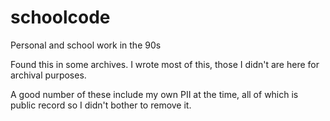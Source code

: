 # schoolcode
Personal and school work in the 90s

Found this in some archives.  I wrote most of this, those I didn't are here for archival purposes.

A good number of these include my own PII at the time, all of which is public record so I didn't bother to remove it.
